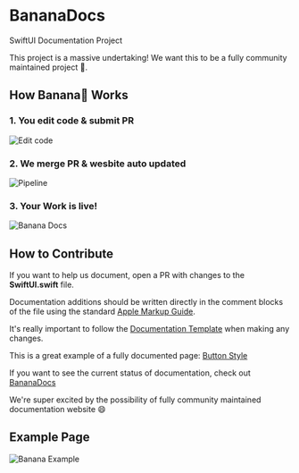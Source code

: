 # BananaDocs
SwiftUI Documentation Project 

This project is a massive undertaking! We want this to be a fully community maintained project 🙂.


## How Banana🍌 Works

### 1. You edit code & submit PR 
![Edit code](https://i.ibb.co/HYLx4JR/Screen-Shot-2021-01-22-at-2-42-29-PM.jpg)
### 2. We merge PR & wesbite auto updated 
![Pipeline](https://i.ibb.co/L51XLc8/Screen-Shot-2021-01-22-at-5-30-40-PM.png)
### 3. Your Work is live! 
![Banana Docs](https://i.ibb.co/wpQHbPj/Screen-Shot-2021-01-22-at-2-08-24-PM.jpg)


## How to Contribute

If you want to help us document, open a PR with changes to the __SwiftUI.swift__ file. 

Documentation additions should be written directly in the comment blocks of the file using the standard [Apple Markup Guide](https://developer.apple.com/library/archive/documentation/Xcode/Reference/xcode_markup_formatting_ref/index.html#//apple_ref/doc/uid/TP40016497-CH2-SW1). 

It's really important to follow the [Documentation Template](https://github.com/BananaDocs/BananaDocs/wiki/Documentation-Template) when making any changes. 

This is a great example of a fully documented page: [Button Style](https://github.com/BananaDocs/BananaDocs/wiki/ButtonStyle-Documentation-Example)

If you want to see the current status of documentation, check out [BananaDocs](https://bananadocs.org)

We're super excited by the possibility of fully community maintained documentation website 😄


## Example Page 
![Banana Example](https://i.ibb.co/NN7cKSB/bananadocs-org-d-buttonstyle-2.jpg)

